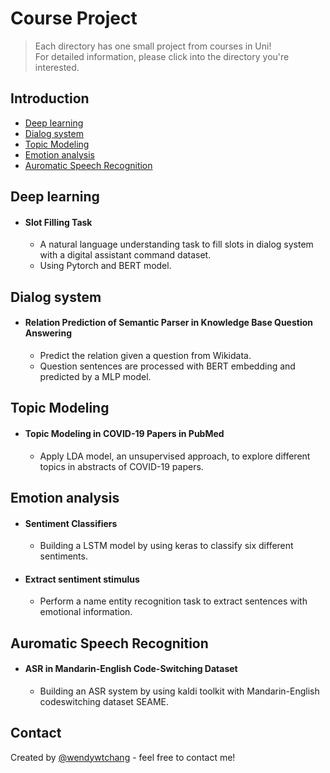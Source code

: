 # Course Project
> Each directory has one small project from courses in Uni!  
> For detailed information, please click into the directory you're interested.

## Introduction
* [Deep learning](#deep-learning)
* [Dialog system](#dialog-system)
* [Topic Modeling](#topic-modeling)
* [Emotion analysis](#emotion-analysis)
* [Auromatic Speech Recognition](#auromatic-speech-recognition)

## Deep learning
* #### Slot Filling Task
  * A natural language understanding task to fill slots in dialog system with a digital assistant command dataset. 
  * Using Pytorch and BERT model.

## Dialog system
* #### Relation Prediction of Semantic Parser in Knowledge Base Question Answering
  * Predict the relation given a question from Wikidata. 
  * Question sentences are processed with BERT embedding and predicted by a MLP model.


## Topic Modeling
* #### Topic Modeling in COVID-19 Papers in PubMed
  * Apply LDA model, an unsupervised approach, to explore different topics in abstracts of COVID-19 papers.

## Emotion analysis
* #### Sentiment Classifiers 
  * Building a LSTM model by using keras to classify six different sentiments. 
* #### Extract sentiment stimulus
  * Perform a name entity recognition task to extract sentences with emotional information.

## Auromatic Speech Recognition
* #### ASR in Mandarin-English Code-Switching Dataset
  * Building an ASR system by using kaldi toolkit with Mandarin-English codeswitching dataset SEAME.

## Contact
Created by [@wendywtchang](<mailto:wentseng.chang@gmail.com>) - feel free to contact me!

